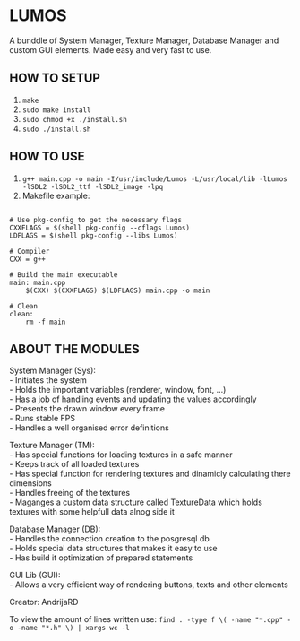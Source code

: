 # LUMOS

A bunddle of System Manager, Texture Manager, Database Manager and custom GUI elements.
Made easy and very fast to use.

## HOW TO SETUP ##
1. `make`
2. `sudo make install`
3. `sudo chmod +x ./install.sh`
4. `sudo ./install.sh`

## HOW TO USE ##
1. `g++ main.cpp -o main -I/usr/include/Lumos -L/usr/local/lib -lLumos -lSDL2 -lSDL2_ttf -lSDL2_image -lpq`
2. Makefile example:
```

# Use pkg-config to get the necessary flags
CXXFLAGS = $(shell pkg-config --cflags Lumos)
LDFLAGS = $(shell pkg-config --libs Lumos)

# Compiler
CXX = g++

# Build the main executable
main: main.cpp
    $(CXX) $(CXXFLAGS) $(LDFLAGS) main.cpp -o main

# Clean
clean:
    rm -f main

```

## ABOUT THE MODULES

System Manager (Sys):  
    - Initiates the system  
    - Holds the important variables (renderer, window, font, ...)  
    - Has a job of handling events and updating the values accordingly  
    - Presents the drawn window every frame  
    - Runs stable FPS  
    - Handles a well organised error definitions  

Texture Manager (TM):  
    - Has special functions for loading textures in a safe manner  
    - Keeps track of all loaded textures  
    - Has special function for rendering textures and dinamicly calculating there dimensions  
    - Handles freeing of the textures  
    - Maganges a custom data structure called TextureData which holds textures with some helpfull data alnog side it  
  
Database Manager (DB):  
    - Handles the connection creation to the posgresql db  
    - Holds special data structures that makes it easy to use  
    - Has build it optimization of prepared statements  

GUI Lib (GUI):  
    - Allows a very efficient way of rendering buttons, texts and other elements  

Creator: AndrijaRD  

To view the amount of lines written use:
` find . -type f \( -name "*.cpp" -o -name "*.h" \) | xargs wc -l `
